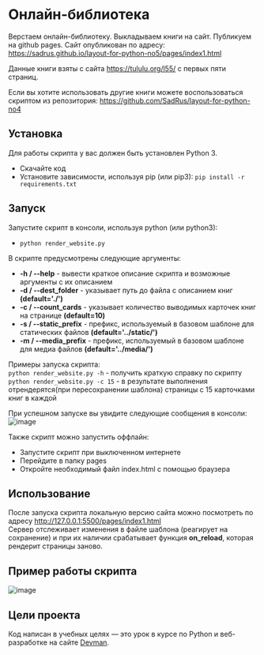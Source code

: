 # Онлайн-библиотека
Верстаем онлайн-библиотеку. Выкладываем книги на сайт. Публикуем на github pages.
Сайт опубликован по адресу:
https://sadrus.github.io/layout-for-python-no5/pages/index1.html

Данные книги взяты с сайта https://tululu.org/l55/ с первых пяти страниц.

Если вы хотите использовать другие книги можете воспользоваться скриптом из репозитория:
https://github.com/SadRus/layout-for-python-no4

## Установка

Для работы скрипта у вас должен быть установлен Python 3.

- Скачайте код
- Установите зависимости, используя pip (или pip3):
`pip install -r requirements.txt`

## Запуск

Запустите скрипт в консоли, используя python (или python3):
- `python render_website.py`

В скрипте предусмотрены следующие аргументы:
- **-h / --help** - вывести краткое описание скрипта и возможные аргументы с их описанием
- **-d / --dest_folder** - указывает путь до файла с описанием книг **(default='./')**
- **-c / --count_cards** - указывает количество выводимых карточек книг на странице **(default=10)**
- **-s / --static_prefix** - префикс, используемый в базовом шаблоне для статических файлов **(default='../static/')**
- **-m / --media_prefix** - префикс, используемый в базовом шаблоне для медиа файлов **(default='../media/')**

Примеры запуска скрипта:  
`python render_website.py -h` - получить краткую справку по скрипту  
`python render_website.py -c 15` - в результате выполнения отрендерятся(при пересохранении шаблона) страницы с 15 карточками книг в каждой  

При успешном запуске вы увидите следующие сообщения в консоли:
![image](https://user-images.githubusercontent.com/79669407/223827350-163d2bac-d8b5-4a8c-a3f4-be763c552217.png)

Также скрипт можно запустить оффлайн:
- Запустите скрипт при выключенном интернете
- Перейдите в папку pages
- Откройте необходимый файл index.html с помощью браузера  

## Использование

После запуска скрипта локальную версию сайта можно посмотреть по адресу http://127.0.0.1:5500/pages/index1.html  
Сервер отслеживает изменения в файле шаблона (реагирует на сохранение) и при их наличии срабатывает функция **on_reload**, которая рендерит страницы заново.

## Пример работы скрипта

![image](https://user-images.githubusercontent.com/79669407/224575928-d03cfe22-6f09-4a9c-99df-8741c18dbe48.png)

## Цели проекта

Код написан в учебных целях — это урок в курсе по Python и веб-разработке на сайте [Devman](https://dvmn.org).
